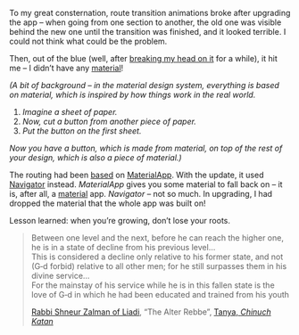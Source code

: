 To my great consternation, route transition animations broke after upgrading the app – when going from one section to another, the old one was visible behind the new one until the transition was finished, and it looked terrible. I could not think what could be the problem.

Then, out of the blue (well, after [breaking my head on it](https://quoteinvestigator.com/2012/07/21/luck-hard-work/) for a while), it hit me – I didn’t have any [material](https://material.io/design/environment/surfaces.html#material-environment)!

_(A bit of background – in the material design system, everything is based on material, which is inspired by how things work in the real world._

1.  _Imagine a sheet of paper._
2.  _Now, cut a button from another piece of paper._
3.  _Put the button on the first sheet._

_Now you have a button, which is made from material, on top of the rest of your design, which is also a piece of material.)_

The routing had been [based](https://github.com/yringler/inside-app/blob/763b1e81ee4a421a4a1cea6b66cea1b783b4ca3f/lib/main.dart#L63) on [MaterialApp](https://api.flutter.dev/flutter/material/MaterialApp-class.html). With the update, it used [Navigator](https://api.flutter.dev/flutter/widgets/Navigator-class.html) instead. _MaterialApp_ gives you some material to fall back on – it is, after all, a [material](https://material.io/design/environment/surfaces.html#material-environment) app. _Navigator_ – not so much. In upgrading, I had dropped the material that the whole app was built on!

Lesson learned: when you’re growing, don’t lose your roots.

> Between one level and the next, before he can reach the higher one, he is in a state of decline from his previous level…  
> This is considered a decline only relative to his former state, and not (G‑d forbid) relative to all other men; for he still surpasses them in his divine service…  
> For the mainstay of his service while he is in this fallen state is the love of G‑d in which he had been educated and trained from his youth
> 
> [Rabbi Shneur Zalman of Liadi](https://www.chabad.org/library/article_cdo/aid/110437/jewish/The-Alter-Rebbe.htm), “The Alter Rebbe”, [Tanya, _Chinuch Katan_](https://www.chabad.org/library/tanya/tanya_cdo/aid/45259/jewish/Introduction.htm)